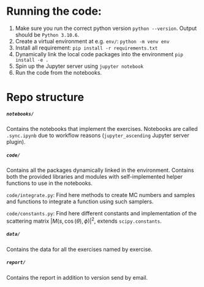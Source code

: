
# Running the code:
1. Make sure you run the correct python version `python --version`. Output should be `Python 3.10.6`.
2. Create a virtual environment at e.g. `env/`: `python -m venv env`
3. Install all requirement: `pip install -r requirements.txt`
4. Dynamically link the local code packages into the environment `pip install -e .`
5. Spin up the Jupyter server using `jupyter notebook`
6. Run the code from the notebooks.

# Repo structure
##### `notebooks/`
Contains the notebooks that implement the exercises. Notebooks are called `.sync.ipynb` due to workflow reasons (`jupyter_ascending` Jupyter server plugin).

##### `code/`
Contains all the packages dynamically linked in the environment. Contains both the provided libraries and modules with self-implemented
helper functions to use in the notebooks.

`code/integrate.py`: Find here methods to create MC numbers and samples and functions to integrate a function using such samplers.

`code/constants.py`: Find here different constants and implementation of the scattering matrix $|M(s, \cos( \theta  ) , \phi)|^2$, extends `scipy.constants`.

##### `data/`
Contains the data for all the exercises named by exercise.

##### `report/`
Contains the report in addition to version send by email.

